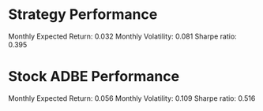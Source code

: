 # Strategy Performance
Monthly Expected Return: 0.032
Monthly Volatility: 0.081
Sharpe ratio: 0.395
# Stock ADBE Performance
Monthly Expected Return: 0.056
Monthly Volatility: 0.109
Sharpe ratio: 0.516
